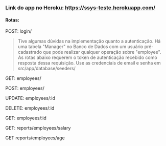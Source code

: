 ### Link do app no Heroku: https://ssys-teste.herokuapp.com/

#### Rotas:

POST: login/
> Tive algumas dúvidas na implementação quanto a autenticação. Há uma tabela "Manager" no Banco de Dados com um usuário pré-cadastrado que pode realizar 
> qualquer operação sobre "employee". As rotas abaixo requerem o token de autenticação recebido como resposta dessa requisição. Use as credenciais de email e senha em src/app/database/seeders/

GET: employees/

POST: employees/

UPDATE: employees/:id

DELETE: employees/:id

GET: employees/:id


GET: reports/employees/salary

GET reports/employees/age

